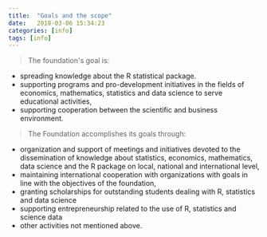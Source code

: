 ```yaml
---
title:  "Goals and the scope"
date:   2018-03-06 15:34:23
categories: [info]
tags: [info]
---
```


> The foundation's goal is:

- spreading knowledge about the R statistical package.
- supporting programs and pro-development initiatives in the fields of economics, mathematics, statistics and data science to serve educational activities,
- supporting cooperation between the scientific and business environment.

> The Foundation accomplishes its goals through:

- organization and support of meetings and initiatives devoted to the dissemination of knowledge about statistics, economics, mathematics, data science and the R package on local, national and international level,
- maintaining international cooperation with organizations with goals in line with the objectives of the foundation,
- granting scholarships for outstanding students dealing with R, statistics and data science
- supporting entrepreneurship related to the use of R, statistics and science data
- other activities not mentioned above.
